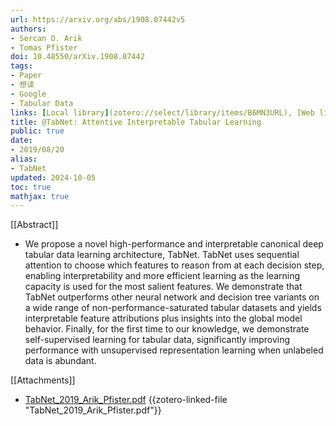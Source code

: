 ```yaml
---
url: https://arxiv.org/abs/1908.07442v5
authors:
- Sercan O. Arik
- Tomas Pfister
doi: 10.48550/arXiv.1908.07442
tags:
- Paper
- 想读
- Google
- Tabular Data
links: [Local library](zotero://select/library/items/B6MN3URL), [Web library](https://www.zotero.org/users/4911197/items/B6MN3URL)
title: @TabNet: Attentive Interpretable Tabular Learning
public: true
date:
- 2019/08/20
alias:
- TabNet
updated: 2024-10-05
toc: true
mathjax: true
---
```


[[Abstract]]

  + We propose a novel high-performance and interpretable canonical deep tabular data learning architecture, TabNet. TabNet uses sequential attention to choose which features to reason from at each decision step, enabling interpretability and more efficient learning as the learning capacity is used for the most salient features. We demonstrate that TabNet outperforms other neural network and decision tree variants on a wide range of non-performance-saturated tabular datasets and yields interpretable feature attributions plus insights into the global model behavior. Finally, for the first time to our knowledge, we demonstrate self-supervised learning for tabular data, significantly improving performance with unsupervised representation learning when unlabeled data is abundant.

[[Attachments]]

  + [TabNet_2019_Arik_Pfister.pdf](zotero://select/library/items/WZGNK6JL) {{zotero-linked-file "TabNet_2019_Arik_Pfister.pdf"}}



